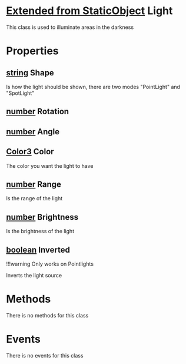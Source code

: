 # [Extended from StaticObject](StaticObject.md) Light 
This class is used to illuminate areas in the darkness
	 
# Properties

## [string](string.md) Shape
Is how the light should be shown, there are two modes "PointLight" and "SpotLight"
  
## [number](number.md) Rotation

## [number](number.md) Angle

## [Color3](Color3.md) Color
The color you want the light to have
  
## [number](number.md) Range
Is the range of the light
  
## [number](number.md) Brightness
Is the brightness of the light
  
## [boolean](boolean.md) Inverted
!!!warning
  	Only works on Pointlights

  Inverts the light source
  


# Methods
There is no methods for this class

# Events
There is no events for this class


